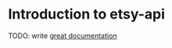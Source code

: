 # Introduction to etsy-api

TODO: write [great documentation](http://jacobian.org/writing/great-documentation/what-to-write/)

